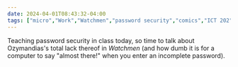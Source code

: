 ```yaml
---
date: 2024-04-01T08:43:32-04:00
tags: ["micro","Work","Watchmen","password security","comics","ICT 202"]
---
```

Teaching password security in class today, so time to talk about Ozymandias's total lack thereof in *Watchmen* (and how dumb it is for a computer to say "almost there!" when you enter an incomplete password).